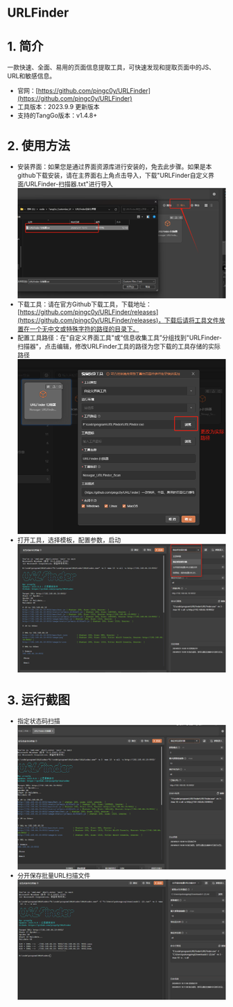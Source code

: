 # URLFinder

# 1. 简介
一款快速、全面、易用的页面信息提取工具，可快速发现和提取页面中的JS、URL和敏感信息。
- 官网：[https://github.com/pingc0y/URLFinder](https://github.com/pingc0y/URLFinder) 
- 工具版本：2023.9.9 更新版本
- 支持的TangGo版本：v1.4.8+
# 2. 使用方法
- 安装界面：如果您是通过界面资源库进行安装的，免去此步骤。如果是本github下载安装，请在主界面右上角点击导入，下载"URLFinder自定义界面/URLFinder-扫描器.txt"进行导入
  ![import.png](image/import.png)
- 下载工具：请在官方Github下载工具，下载地址：[https://github.com/pingc0y/URLFinder/releases](https://github.com/pingc0y/URLFinder/releases)，下载后请将工具文件放置在一个无中文或特殊字符的路径的目录下。
- 配置工具路径：在"自定义界面工具"或“信息收集工具”分组找到"URLFinder-扫描器"，点击编辑，修改URLFinder工具的路径为您下载的工具存储的实际路径
  ![update.png](image/update.png)
- 打开工具，选择模板，配置参数，启动
  ![switch.png](image/switch.png)
# 3. 运行截图

- 指定状态码扫描
  ![status.png](image/status.png)
- 分开保存批量URL扫描文件
  ![batch.png](image/batch.png)
